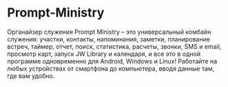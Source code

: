 # Prompt-Ministry
Органайзер служения
Prompt Ministry – это универсальный комбайн служения: участки, контакты, напоминания, заметки, планирование встреч, таймер, отчет, поиск, статистика, расчеты, звонки, SMS и email, просмотр карт, запуск JW Library и календаря, и все это в одной программе одновременно для Android, Windows и Linux! Работайте на любых устройствах от смартфона до компьютера, вводя данные там, где вам удобно.

